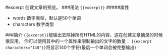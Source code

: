 #excerpt
创建文章的预览。
###用法
`{{excerpt}}`
#####属性
* words 数字类型，默认是50个单词
* characters 数字类型

###简介
`{{excerpt}}`能输出去除掉所有HTML的内容，这在创建文章摘录的时候很实用。
你可以使用其中的一个属性来限制输出的文字的数量：
`{{excerpt characters="140"}}`将显示140个字符(最后一个单词会被完整输出)